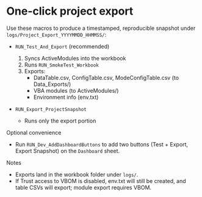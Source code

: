 # One-click project export

Use these macros to produce a timestamped, reproducible snapshot under `logs/Project_Export_YYYYMMDD_HHMMSS/`:

- `RUN_Test_And_Export` (recommended)
  1. Syncs ActiveModules into the workbook
  2. Runs `RUN_SmokeTest_Workbook`
  3. Exports:
     - DataTable.csv, ConfigTable.csv, ModeConfigTable.csv (to Data_Exports/)
     - VBA modules (to ActiveModules/)
     - Environment info (env.txt)

- `RUN_Export_ProjectSnapshot`
  - Runs only the export portion

Optional convenience
- Run `RUN_Dev_AddDashboardButtons` to add two buttons (Test + Export, Export Snapshot) on the `Dashboard` sheet.

Notes
- Exports land in the workbook folder under `logs/`.
- If Trust access to VBOM is disabled, env.txt will still be created, and table CSVs will export; module export requires VBOM.
